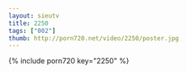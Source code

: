 ```yaml
--- 
layout: sieutv
title: 2250
tags: ["002"]
thumb: http://porn720.net/video/2250/poster.jpg
---
```

{% include porn720 key="2250" %} 
